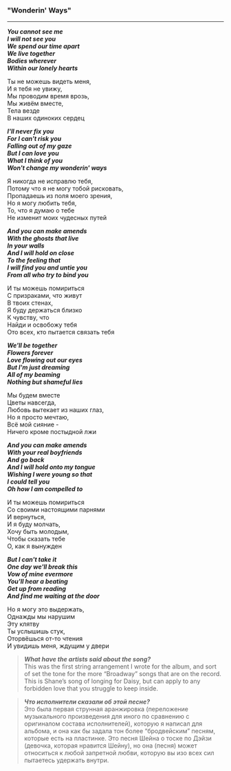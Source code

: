 ### **"Wonderin' Ways"**
-------------------------------

**_You cannot see me  
I will not see you  
We spend our time apart  
We live together  
Bodies wherever  
Within our lonely hearts_**  

Ты не можешь видеть меня,    
И я тебя не увижу,  
Мы проводим время врозь,  
Мы живём вместе,  
Тела везде  
В наших одиноких сердец  

**_I'll never fix you  
For I can't risk you  
Falling out of my gaze  
But I can love you  
What I think of you  
Won't change my wonderin' ways_**  

Я никогда не исправлю тебя,  
Потому что я не могу тобой рисковать,  
Пропадаешь из поля моего зрения,  
Но я могу любить тебя,  
То, что я думаю о тебе  
Не изменит моих чудесных путей  

**_And you can make amends  
With the ghosts that live  
In your walls  
And I will hold on close  
To the feeling that  
I will find you and untie you  
From all who try to bind you_**  

И ты можешь помириться  
С призраками, что живут  
В твоих стенах,  
Я буду держаться близко  
К чувству, что  
Найди и освобожу тебя  
Ото всех, кто пытается связать тебя  

**_We'll be together  
Flowers forever  
Love flowing out our eyes  
But I'm just dreaming  
All of my beaming  
Nothing but shameful lies_**  

Мы будем вместе  
Цветы навсегда,  
Любовь вытекает из наших глаз,  
Но я просто мечтаю,  
Всё мой сияние -  
Ничего кроме постыдной лжи  

**_And you can make amends  
With your real boyfriends  
And go back  
And I will hold onto my tongue  
Wishing I were young so that  
I could tell you  
Oh how I am compelled to_**  

И ты можешь помириться  
Со своими настоящими парнями  
И вернуться,  
И я буду молчать,  
Хочу быть молодым,  
Чтобы сказать тебе  
О, как я вынужден  

**_But I can't take it  
One day we'll break this  
Vow of mine evermore  
You'll hear a beating  
Get up from reading  
And find me waiting at the door_**  

Но я могу это выдержать,  
Однажды мы нарушим  
Эту клятву  
Ты услышишь стук,  
Оторвёшься от-то чтения  
И увидишь меня, ждущим у двери  

> **_What have the artists said about the song?_**  
This was the first string arrangement I wrote for the album, and sort of set the tone for the more “Broadway” songs that are on the record. This is Shane’s song of longing for Daisy, but can apply to any forbidden love that you struggle to keep inside.

> **_Что исполнители сказали об этой песне?_**  
Это была первая струнная аранжировка (переложение музыкального произведения для иного по сравнению с оригиналом состава исполнителей), которую я написал для альбома, и она как бы задала тон более “бродвейским” песням, которые есть на пластинке. Это песня Шейна о тоске по Дэйзи (девочка, которая нравится Шейну), но она (песня) может относиться к любой запретной любви, которую вы изо всех сил пытаетесь удержать внутри.
